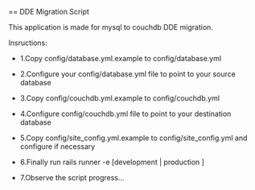 == DDE Migration Script

This application is made for mysql to couchdb DDE migration.

Insructions:

* 1.Copy config/database.yml.example to config/database.yml

* 2.Configure your config/database.yml file to point to your source database

* 3.Copy config/couchdb.yml.example to config/couchdb.yml

* 4.Configure config/couchdb.yml file to point to your destination database

* 5.Copy config/site_config.yml.example to config/site_config.yml and configure if necessary

* 6.Finally run rails runner -e [development | production ]

* 7.Observe the script progress...
